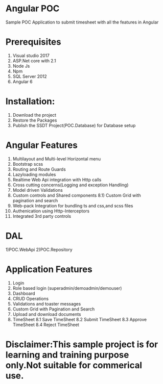 # Angular POC
Sample POC Application to submit timesheet with all the features in Angular
# Prerequisites
1) Visual studio 2017
2) ASP.Net core with 2.1
3) Node Js
4) Npm
5) SQL Server 2012
6) Angular 6

# Installation:
1) Download the project
2) Restore the Packages
3) Publish the SSDT Project(POC.Database) for Database setup

# Angular Features
1)   Multilayout and Multi-level Horizontal menu
2)   Bootstrap scss
3)   Routing and Route Guards
4)   Lazyloading modules
5)   Realtime Web Api integration with Http calls
6)   Cross cutting concerns(Logging and exception Handling)
7)   Model driven Validations
8)   Custom controls and Shared components
8.1) Custom Grid with pagination and search
9)   Web-pack Integration for bundling ts and css,and scss files
10)  Authenication using Http-Interceptors
11)  Integrated 3rd party controls

# DAL
1)POC.WebApi
2)POC.Repository

# Application Features
1) Login
2) Role based login (superadmin/demoadmin/demouser)
3) Dashboard
4) CRUD Operations
5) Validations and toaster messages
6) Custom Grid with Pagination and Search
7) Upload and download documents
8) TimeSheet
8.1 Save TimeSheet
8.2 Submit TimeSheet
8.3 Approve TimeSheet
8.4 Reject  TimeSheet

# Disclaimer:This sample project is for learning and training purpose only.Not suitable for commerical use.
